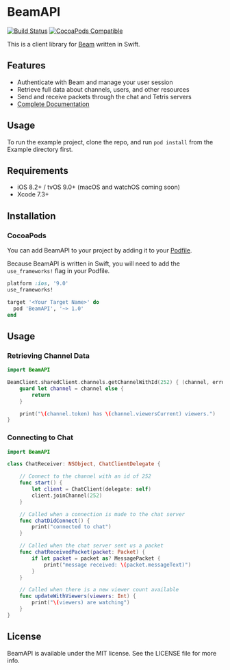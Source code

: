 # BeamAPI

[![Build Status](https://travis-ci.org/WatchBeam/beam-client-swift.svg)](https://travis-ci.org/WatchBeam/beam-client-swift)
[![CocoaPods Compatible](https://img.shields.io/cocoapods/v/BeamAPI.svg)](https://cocoapods.org/pods/BeamAPI)

This is a client library for [Beam](https://dev.beam.pro) written in Swift.

## Features

- Authenticate with Beam and manage your user session
- Retrieve full data about channels, users, and other resources
- Send and receive packets through the chat and Tetris servers
- [Complete Documentation](http://cocoadocs.org/docsets/BeamAPI/)

## Usage

To run the example project, clone the repo, and run `pod install` from the Example directory first.

## Requirements

- iOS 8.2+ / tvOS 9.0+ (macOS and watchOS coming soon)
- Xcode 7.3+

## Installation

### CocoaPods

You can add BeamAPI to your project by adding it to your [Podfile](https://guides.cocoapods.org/using/the-podfile.html).

Because BeamAPI is written in Swift, you will need to add the `use_frameworks!` flag in your Podfile.

```ruby
platform :ios, '9.0'
use_frameworks!

target '<Your Target Name>' do
  pod 'BeamAPI', '~> 1.0'
end
```

## Usage

### Retrieving Channel Data

```swift
import BeamAPI

BeamClient.sharedClient.channels.getChannelWithId(252) { (channel, error) in
    guard let channel = channel else {
        return
    }

    print("\(channel.token) has \(channel.viewersCurrent) viewers.")
}
```

### Connecting to Chat

```swift
import BeamAPI

class ChatReceiver: NSObject, ChatClientDelegate {

    // Connect to the channel with an id of 252
    func start() {
        let client = ChatClient(delegate: self)
        client.joinChannel(252)
    }

    // Called when a connection is made to the chat server
    func chatDidConnect() {
        print("connected to chat")
    }

    // Called when the chat server sent us a packet
    func chatReceivedPacket(packet: Packet) {
        if let packet = packet as? MessagePacket {
            print("message received: \(packet.messageText)")
        }
    }

    // Called when there is a new viewer count available
    func updateWithViewers(viewers: Int) {
        print("\(viewers) are watching")
    }
}
```

## License

BeamAPI is available under the MIT license. See the LICENSE file for more info.
